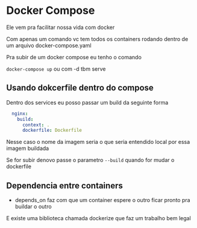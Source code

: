 # Docker Compose

Ele vem pra facilitar nossa vida com docker

Com apenas um comando vc tem todos os containers rodando dentro de um arquivo docker-compose.yaml

Pra subir de um docker compose eu tenho o comando 

`docker-compose up` ou com -d tbm serve

## Usando dokcerfile dentro do compose

Dentro dos services eu posso passar um build da seguinte forma

```yaml
  nginx: 
    build:
      context: .
      dockerfile: Dockerfile
```

Nesse caso o nome da imagem seria o que seria entendido local por essa imagem buildada

Se for subir denovo passe o parametro `--build` quando for mudar o dockerfile

## Dependencia entre containers

- depends_on faz com que um container espere o outro ficar pronto pra buildar o outro

E existe uma biblioteca chamada dockerize que faz um trabalho bem legal
